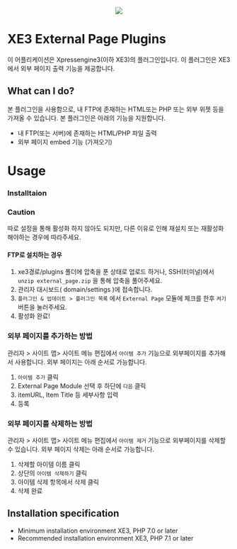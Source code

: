 <p align="center"> 
  <img src="https://raw.githubusercontent.com/xpressengine/plugin-external_page/master/icon.png">
 </p>

# XE3 External Page Plugins
이 어플리케이션은 Xpressengine3(이하 XE3)의 플러그인입니다.
이 플러그인은 XE3에서 외부 페이지 출력 기능을 제공합니다.

## What can I do?

본 플러그인을 사용함으로, 내 FTP에 존재하는 HTML또는 PHP 또는 외부 위젯 등을 가져올 수 있습니다.
본 플러그인은 아래의 기능을 지원합니다.

* 내 FTP(또는 서버)에 존재하는 HTML/PHP 파일 출력
* 외부 페이지 embed 기능 (가져오기)



# Usage


### Installtaion

### Caution

따로 설정을 통해 활성화 하지 않아도 되지만, 다른 이유로 인해 재설치 또는 재활성화 해야하는 경우에 따라주세요.

#### FTP로 설치하는 경우
1. xe3경로/plugins 폴더에 압축을 푼 상태로 업로드 하거나,
   SSH(터미널)에서 ``unzip external_page.zip`` 을 통해 압축을 풀어주세요.
2. 관리자 대시보드( domain/settings )에 접속합니다.
3. ``플러그인 & 업데이트 > 플러그인 목록`` 에서 ``External Page`` 모듈에 체크를 한후 ``켜기`` 버튼을 눌러주세요.
4. 활성화 완료!



### 외부 페이지를 추가하는 방법
관리자 > 사이트 맵> 사이트 메뉴 편집에서 `아이템 추가` 기능으로 외부페이지를 추가해서 사용합니다.
외부 페이지는 아래 순서로 가능합니다.
1. `아이템 추가` 클릭
2. External Page Module 선택 후 하단에 `다음` 클릭
3. itemURL, Item Title 등 세부사항 입력
4. 등록

### 외부 페이지를 삭제하는 방법
관리자 > 사이트 맵> 사이트 메뉴 편집에서 `아이템 제거` 기능으로 외부페이지를 삭제할 수 있습니다.
외부 페이지 삭제는 아래 순서로 가능합니다.
1. 삭제할 아이템 이름 클릭
2. 상단의 ``아이템 삭제하기`` 클릭
3. 아이템 삭제 항목에서 삭제 클릭
4. 삭제 완료


## Installation specification
* Minimum installation environment
   XE3, PHP 7.0 or later
* Recommended installation environment
   XE3, PHP 7.1 or later



